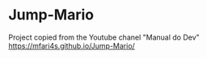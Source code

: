 # Jump-Mario
Project copied from the Youtube chanel "Manual do Dev" <br>
https://mfari4s.github.io/Jump-Mario/

